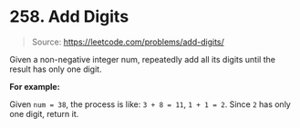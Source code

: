 # 258. Add Digits

> Source: https://leetcode.com/problems/add-digits/

Given a non-negative integer num, repeatedly add all its digits until the result has only
one digit.

**For example:**

Given `num = 38`, the process is like: `3 + 8 = 11`, `1 + 1 = 2`. Since `2` has only one
digit, return it.
